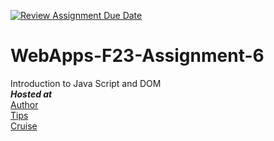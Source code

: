 [![Review Assignment Due Date](https://classroom.github.com/assets/deadline-readme-button-24ddc0f5d75046c5622901739e7c5dd533143b0c8e959d652212380cedb1ea36.svg)](https://classroom.github.com/a/b9NC0g7h)
# WebApps-F23-Assignment-6
Introduction to Java Script and DOM <br>
***Hosted at***<br>
[Author]( https://44-563-webapps-f23.github.io/44563-webapps-f23-assignment6-GreeshmaGuduru18/author.html) <br>
[Tips](https://44-563-webapps-f23.github.io/44563-webapps-f23-assignment6-GreeshmaGuduru18/tips.html)<br>
[Cruise](https://44-563-webapps-f23.github.io/44563-webapps-f23-assignment6-GreeshmaGuduru18/cruise.html)
